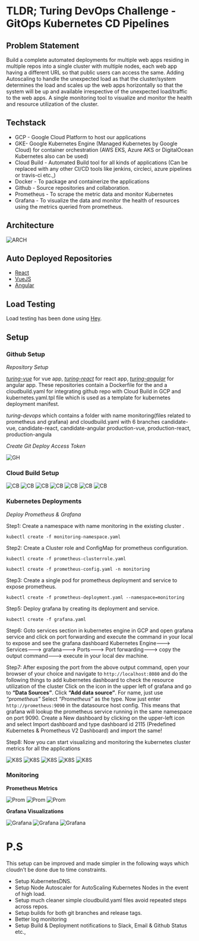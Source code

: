 # TLDR; Turing DevOps Challenge - GitOps Kubernetes CD Pipelines

## Problem Statement
Build a complete automated deployments for multiple web apps residing in multiple repos into a single cluster with multiple nodes, each web app having a different URL so that public users can access the same. Adding Autoscaling to handle the unexpected load as that the cluster/system determines the load and scales up the web apps horizontally so that the system will be up and available irrespective of the unexpected load/traffic to the web apps.
A single monitoring tool to visualize and monitor the health and resource utilization of the cluster. 

## Techstack
* GCP - Google Cloud Platform to host our applications
* GKE- Google Kubernetes Engine (Managed Kubernetes by Google Cloud) for container orchestration (AWS EKS, Azure AKS or DigitalOcean Kubernetes also can be used)
* Cloud Build - Automated Build tool for all kinds of applications (Can be replaced with any other CI/CD tools like jenkins, circleci, azure pipelines or travis-ci etc.,)
* Docker - To package and containerize the applications
* Github - Source repositories and collaboration.
* Prometheus - To scrape the metric data and monitor Kubernetes
* Grafana - To visualize the data and monitor the health of resources using the metrics queried from prometheus.

## Architecture

![ARCH](assets/arch.jpg)



## Auto Deployed Repositories
* [React](https://github.com/itsbalamurali/turing-react)
* [VueJS](https://github.com/itsbalamurali/turing-vue)
* [Angular](https://github.com/itsbalamurali/turing-angular)

## Load Testing

Load testing has been done using [Hey](https://github.com/rakyll/hey).

## Setup
    
### Github Setup

*Repository Setup*

[*turing-vue*](https://github.com/itsbalamurali/turing-vue) for vue app, [*turing-react*](https://github.com/itsbalamurali/turing-react) for react app, [*turing-angular*](https://github.com/itsbalamurali/turing-angular) for angular app. These repositories contain a Dockerfile for the  and a cloudbuild.yaml for integrating github repo with Cloud Build in GCP and kubernetes.yaml.tpl file which is used as a template for kubernetes deployment manifest.

*turing-devops* which contains a folder with name monitoring(files related to prometheus and grafana) and cloudbuild.yaml with 6 branches
candidate-vue, candidate-react, candidate-angular
production-vue, production-react, production-angula


*Create Git Deploy Access Token*

![GH](assets/gh.png)

### Cloud Build Setup

![CB](assets/cb1.png)
![CB](assets/cb2.png)
![CB](assets/cb3.png)
![CB](assets/cb4.png)
![CB](assets/cb5.png)
![CB](assets/cb6.png)
![CB](assets/cb7.png)


### Kubernetes Deployments

*Deploy Prometheus & Grafana*


Step1: Create a namespace with name monitoring in the existing cluster .

`kubectl create -f monitoring-namespace.yaml`

Step2: Create a Cluster role and ConfigMap for prometheus configuration.

`kubectl create -f prometheus-clusterrole.yaml`

`kubectl create -f prometheus-config.yaml -n monitoring`

Step3: Create a single pod for prometheus deployment and service to expose prometheus.

`kubectl create -f prometheus-deployment.yaml --namespace=monitoring`

Step5: Deploy grafana by creating its deployment and service.

`kubectl create -f grafana.yaml`

Step6: Goto services section in kubernetes engine in GCP and open grafana service and click on port forwarding and execute the command in your local to expose and see the grafana dashboard
Kubernetes Engine---> Services---> grafana---> Ports---> Port forwarding---> copy the output command---> execute in your local dev machine.

Step7: After exposing the port from the above output command, open your browser of your choice and navigate to `http://localhost:8080` and do the following things to add kubernetes dashboard to check the resource utilization of the cluster
Click on the icon in the upper left of grafana and go to **“Data Sources”**.
Click **“Add data source”**.
For name, just use *“prometheus”*
Select *“Prometheus”* as the type. Now just enter `http://prometheus:9090` in the datasource host config. This means that grafana will lookup the prometheus service running in the same namespace on port 9090.
Create a New dashboard by clicking on the upper-left icon and select Import dashboard and type dashboard id 2115 (Predefined Kubernetes & Prometheus V2 Dashboard) and import the same! 

Step8: Now you can start visualizing and monitoring the kubernetes cluster metrics for all the applications

![K8S](assets/k8s1.png)
![K8S](assets/k8s2.png)
![K8S](assets/k8s3.png)
![K8S](assets/k8s4.png)
![K8S](assets/k8s5.png)

### Monitoring

**Prometheus Metrics**

![Prom](assets/prom1.png)
![Prom](assets/prom2.png)
![Prom](assets/prom3.png)

**Grafana Visualizations**

![Grafana](assets/grafana1.png)
![Grafana](assets/grafana2.png)
![Grafana](assets/grafana3.png)


# P.S
This setup can be improved and made simpler in the following ways which cloudn't be done due to time constraints.

* Setup KubernetesDNS.
* Setup Node Autoscaler for AutoScaling Kubernetes Nodes in the event of high load.
* Setup much cleaner simple cloudbuild.yaml files avoid repeated steps across repos.
* Setup builds for both git branches and release tags.
* Better log monitoring
* Setup Build & Deployment notifications to Slack, Email & Github Status etc.,
